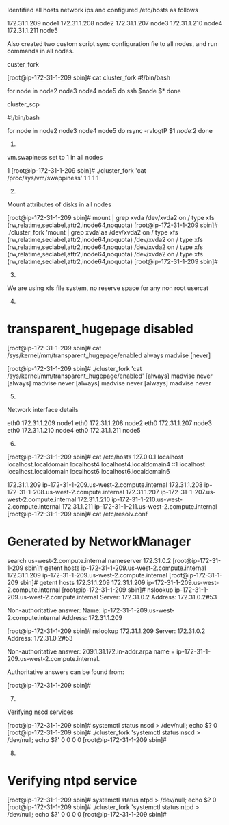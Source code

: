 Identified all hosts network ips and configured /etc/hosts as follows

172.31.1.209 node1
172.31.1.208 node2
172.31.1.207 node3
172.31.1.210 node4
172.31.1.211 node5

Also created two custom script sync configuration fie to all nodes, and run commands in all nodes.

custer_fork

[root@ip-172-31-1-209 sbin]# cat cluster_fork 
#!/bin/bash

for node in node2 node3 node4 node5
do
ssh $node $*
done

cluster_scp

#!/bin/bash

for node in node2 node3 node4 node5
do
rsync -rvlogtP $1 $node:$2
done



1) 

vm.swapiness set to 1 in all nodes

1
[root@ip-172-31-1-209 sbin]# ./cluster_fork 'cat /proc/sys/vm/swappiness'
1
1
1
1

2)

Mount attributes of disks in all nodes

[root@ip-172-31-1-209 sbin]# mount | grep xvda
/dev/xvda2 on / type xfs (rw,relatime,seclabel,attr2,inode64,noquota)
[root@ip-172-31-1-209 sbin]# ./cluster_fork 'mount | grep xvda'aa
/dev/xvda2 on / type xfs (rw,relatime,seclabel,attr2,inode64,noquota)
/dev/xvda2 on / type xfs (rw,relatime,seclabel,attr2,inode64,noquota)
/dev/xvda2 on / type xfs (rw,relatime,seclabel,attr2,inode64,noquota)
/dev/xvda2 on / type xfs (rw,relatime,seclabel,attr2,inode64,noquota)
[root@ip-172-31-1-209 sbin]# 


3) 

We are using xfs file system, no reserve space for any non root usercat	

4)

transparent_hugepage disabled
=========================


[root@ip-172-31-1-209 sbin]# cat /sys/kernel/mm/transparent_hugepage/enabled 
always madvise [never]

[root@ip-172-31-1-209 sbin]# ./cluster_fork 'cat /sys/kernel/mm/transparent_hugepage/enabled'
[always] madvise never
[always] madvise never
[always] madvise never
[always] madvise never


5) 

Network interface details

eth0 172.31.1.209 node1
eth0 172.31.1.208 node2
eth0 172.31.1.207 node3
eth0 172.31.1.210 node4
eth0 172.31.1.211 node5

6) 

[root@ip-172-31-1-209 sbin]# cat /etc/hosts
127.0.0.1   localhost localhost.localdomain localhost4 localhost4.localdomain4
::1         localhost localhost.localdomain localhost6 localhost6.localdomain6


172.31.1.209 ip-172-31-1-209.us-west-2.compute.internal
172.31.1.208 ip-172-31-1-208.us-west-2.compute.internal
172.31.1.207 ip-172-31-1-207.us-west-2.compute.internal
172.31.1.210 ip-172-31-1-210.us-west-2.compute.internal
172.31.1.211 ip-172-31-1-211.us-west-2.compute.internal
[root@ip-172-31-1-209 sbin]# cat /etc/resolv.conf 
# Generated by NetworkManager
search us-west-2.compute.internal
nameserver 172.31.0.2
[root@ip-172-31-1-209 sbin]# getent hosts ip-172-31-1-209.us-west-2.compute.internal
172.31.1.209    ip-172-31-1-209.us-west-2.compute.internal
[root@ip-172-31-1-209 sbin]# getent hosts 172.31.1.209
172.31.1.209    ip-172-31-1-209.us-west-2.compute.internal
[root@ip-172-31-1-209 sbin]# nslookup ip-172-31-1-209.us-west-2.compute.internal
Server:		172.31.0.2
Address:	172.31.0.2#53

Non-authoritative answer:
Name:	ip-172-31-1-209.us-west-2.compute.internal
Address: 172.31.1.209

[root@ip-172-31-1-209 sbin]# nslookup 172.31.1.209
Server:		172.31.0.2
Address:	172.31.0.2#53

Non-authoritative answer:
209.1.31.172.in-addr.arpa	name = ip-172-31-1-209.us-west-2.compute.internal.

Authoritative answers can be found from:

[root@ip-172-31-1-209 sbin]# 

7)

Verifying nscd services

[root@ip-172-31-1-209 sbin]# systemctl status nscd > /dev/null; echo $?
0
[root@ip-172-31-1-209 sbin]# ./cluster_fork 'systemctl status nscd > /dev/null; echo $?'
0
0
0
0
[root@ip-172-31-1-209 sbin]#


8)

Verifying ntpd service
=================

[root@ip-172-31-1-209 sbin]# systemctl status ntpd > /dev/null; echo $?
0
[root@ip-172-31-1-209 sbin]# ./cluster_fork 'systemctl status ntpd > /dev/null; echo $?'
0
0
0
0
[root@ip-172-31-1-209 sbin]# 





